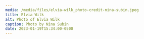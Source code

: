 ```yaml
---
media: /media/files/elvia-wilk_photo-credit-nina-subin.jpeg
title: Elvia Wilk
alt: Photo of Elvia Wilk
caption: Photo by Nina Subin
date: 2023-01-19T15:34:00-0500
---
```

